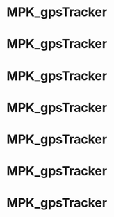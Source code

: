 # MPK_gpsTracker
# MPK_gpsTracker
# MPK_gpsTracker
# MPK_gpsTracker
# MPK_gpsTracker
# MPK_gpsTracker
# MPK_gpsTracker
